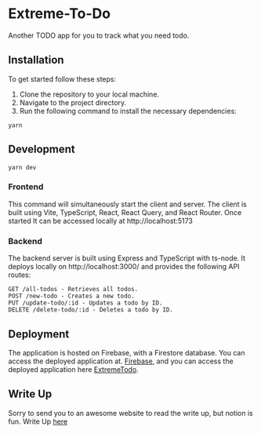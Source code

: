 # Extreme-To-Do
Another TODO app for you to track what you need todo. 

## Installation
To get started follow these steps:

1. Clone the repository to your local machine.
2. Navigate to the project directory.
3. Run the following command to install the necessary dependencies:

```console
yarn
```

## Development
```console
yarn dev
```
### Frontend
This command will simultaneously start the client and server. The client is built using Vite, TypeScript, React, React Query, and React Router. Once started It can be accessed locally at http://localhost:5173

### Backend
The backend server is built using Express and TypeScript with ts-node. It deploys locally on http://localhost:3000/ and provides the following API routes:


```console
GET /all-todos - Retrieves all todos.
POST /new-todo - Creates a new todo.
PUT /update-todo/:id - Updates a todo by ID.
DELETE /delete-todo/:id - Deletes a todo by ID.
```

## Deployment
The application is hosted on Firebase, with a Firestore database. You can access the deployed application at. 
[Firebase](https://firebase.google.com/), and you can access the deployed application here [ExtremeTodo](https://best-todoapp-ever.web.app/).

## Write Up
Sorry to send you to an awesome website to read the write up, but notion is fun. 
Write Up [here]()